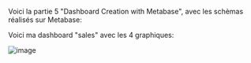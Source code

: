 Voici la partie 5 "Dashboard Creation with Metabase", avec les schèmas réalisés sur Metabase:

Voici ma dashboard "sales" avec les 4 graphiques:

![image](https://github.com/paulinetellier02/dbt_project/assets/130046457/a5796c51-97ac-4d7a-98ad-132e33b8d506)

